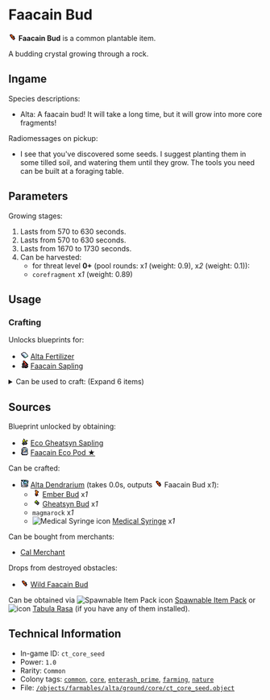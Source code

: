 # Faacain Bud

<img src="https://raw.githubusercontent.com/Ceterai/Enternia/main/objects/farmables/alta/ground/core/icon.png" alt="Faacain Bud icon" loading="lazy" height="16px" width="auto" /> **Faacain Bud** is a common plantable item.

A budding crystal growing through a rock.

## Ingame

Species descriptions:

- Alta: A faacain bud! It will take a long time, but it will grow into more core fragments!

Radiomessages on pickup:

- I see that you've discovered some seeds. I suggest planting them in some tilled soil, and watering them until they grow. The tools you need can be built at a foraging table.

## Parameters

Growing stages:

1. Lasts from 570 to 630 seconds.
2. Lasts from 570 to 630 seconds.
3. Lasts from 1670 to 1730 seconds.
4. Can be harvested:
   - for threat level **0+** (pool rounds: x*1* (weight: 0.9), x*2* (weight: 0.1)):
   - `corefragment` x*1* (weight: 0.89)

## Usage

### Crafting

Unlocks blueprints for:

- <img src="https://raw.githubusercontent.com/Ceterai/Enternia/main/items/active/alta/tools/fertilize/ct_alta_fertilizer.png" alt="Alta Fertilizer icon" loading="lazy" height="16px" width="auto" /> [Alta Fertilizer](https://ceterai.github.io/MyEnternia/Wiki/AltaFertilizer)
- <img src="https://raw.githubusercontent.com/Ceterai/Enternia/main/objects/farmables/alta/ground/core/sapling/icon.png" alt="Faacain Sapling icon" loading="lazy" height="16px" width="auto" /> [Faacain Sapling](https://ceterai.github.io/MyEnternia/Wiki/FaacainSapling)

<details markdown="1"><summary>Can be used to craft: (Expand 6 items)</summary>

- <img src="https://raw.githubusercontent.com/Ceterai/Enternia/main/objects/farmables/alta/ground/core/boosted/icon.png" alt="Boosted Faacain Sapling ★★ icon" loading="lazy" height="16px" width="auto" /> [Boosted Faacain Sapling ★★](https://ceterai.github.io/MyEnternia/Wiki/BoostedFaacainSapling)
- <img src="https://raw.githubusercontent.com/Ceterai/Enternia/main/objects/farmables/alta/liquid/diamond/icon.png" alt="Diamond Bud icon" loading="lazy" height="16px" width="auto" /> [Diamond Bud](https://ceterai.github.io/MyEnternia/Wiki/DiamondBud)
- <img src="https://raw.githubusercontent.com/Ceterai/Enternia/main/objects/farmables/alta/ground/core/eco/icon.png" alt="Eco Faacain Sapling ★ icon" loading="lazy" height="16px" width="auto" /> [Eco Faacain Sapling ★](https://ceterai.github.io/MyEnternia/Wiki/EcoFaacainSapling)
- <img src="https://raw.githubusercontent.com/Ceterai/Enternia/main/objects/farmables/alta/liquid/coral/icon.png" alt="Ember Bud icon" loading="lazy" height="16px" width="auto" /> [Ember Bud](https://ceterai.github.io/MyEnternia/Wiki/EmberBud)
- <img src="https://raw.githubusercontent.com/Ceterai/Enternia/main/objects/farmables/alta/ground/core/pod/icon.png" alt="Faacain Eco Pod ★ icon" loading="lazy" height="16px" width="auto" /> [Faacain Eco Pod ★](https://ceterai.github.io/MyEnternia/Wiki/FaacainEcoPod)
- <img src="https://raw.githubusercontent.com/Ceterai/Enternia/main/objects/farmables/alta/ground/core/sapling/icon.png" alt="Faacain Sapling icon" loading="lazy" height="16px" width="auto" /> [Faacain Sapling](https://ceterai.github.io/MyEnternia/Wiki/FaacainSapling)

</details>

## Sources

Blueprint unlocked by obtaining:

- <img src="https://raw.githubusercontent.com/Ceterai/Enternia/main/objects/farmables/alta/liquid/gheatsyn/eco/icon.png" alt="Eco Gheatsyn Sapling icon" loading="lazy" height="16px" width="auto" /> [Eco Gheatsyn Sapling](https://ceterai.github.io/MyEnternia/Wiki/EcoGheatsynSapling)
- <img src="https://raw.githubusercontent.com/Ceterai/Enternia/main/objects/farmables/alta/ground/core/pod/icon.png" alt="Faacain Eco Pod ★ icon" loading="lazy" height="16px" width="auto" /> [Faacain Eco Pod ★](https://ceterai.github.io/MyEnternia/Wiki/FaacainEcoPod)

Can be crafted:

- ![ ](https://raw.githubusercontent.com/Ceterai/Enternia/main/objects/alta/crafting/dendrarium/icon.png) [Alta Dendrarium](https://ceterai.github.io/MyEnternia/Wiki/AltaDendrarium) (takes 0.0s, outputs <img src="https://raw.githubusercontent.com/Ceterai/Enternia/main/objects/farmables/alta/ground/core/icon.png" alt="Faacain Bud icon" loading="lazy" height="16px" width="auto" /> Faacain Bud x*1*):
  - <img src="https://raw.githubusercontent.com/Ceterai/Enternia/main/objects/farmables/alta/liquid/coral/icon.png" alt="Ember Bud icon" loading="lazy" height="16px" width="auto" /> [Ember Bud](https://ceterai.github.io/MyEnternia/Wiki/EmberBud) x*1*
  - <img src="https://raw.githubusercontent.com/Ceterai/Enternia/main/objects/farmables/alta/liquid/gheatsyn/icon.png" alt="Gheatsyn Bud icon" loading="lazy" height="16px" width="auto" /> [Gheatsyn Bud](https://ceterai.github.io/MyEnternia/Wiki/GheatsynBud) x*1*
  - `magmarock` x*1*
  - <img src="https://starbounder.org/mediawiki/images/0/00/Medical_Syringe.png" alt="Medical Syringe icon" loading="lazy" height="15px" width="7px" /> [Medical Syringe](https://starbounder.org/Medical_Syringe) x*1*

Can be bought from merchants:

- [Cal Merchant](https://ceterai.github.io/MyEnternia/Wiki/CalMerchant)

Drops from destroyed obstacles:

- <img src="https://raw.githubusercontent.com/Ceterai/Enternia/main/objects/farmables/alta/ground/core/icon.png" alt="Wild Faacain Bud icon" loading="lazy" height="16px" width="auto" /> [Wild Faacain Bud](https://ceterai.github.io/MyEnternia/Wiki/WildFaacainBud)

Can be obtained via <img src="https://raw.githubusercontent.com/Silverfeelin/Starbound-SpawnableItemPack/master/interface/sip/iconSmall.png" alt="Spawnable Item Pack icon" width="18" height="14"/> [Spawnable Item Pack](https://steamcommunity.com/sharedfiles/filedetails/?id=733665104) or <img src="https://steamuserimages-a.akamaihd.net/ugc/263843960696222713/3EC9A7C005541F7D577EBCB8C5736B4EFC9973D6/" alt="icon" width="8" height="12"/> [Tabula Rasa](https://community.playstarbound.com/resources/the-tabula-rasa.3222/) (if you have any of them installed).

## Technical Information

- In-game ID: `ct_core_seed`
- Power: `1.0`
- Rarity: `Common`
- Colony tags: [`common`](https://ceterai.github.io/MyEnternia/Wiki/Tags/Common), [`core`](https://ceterai.github.io/MyEnternia/Wiki/Tags/Core), [`enterash_prime`](https://ceterai.github.io/MyEnternia/Wiki/Tags/EnterashPrime), [`farming`](https://ceterai.github.io/MyEnternia/Wiki/Tags/Farming), [`nature`](https://ceterai.github.io/MyEnternia/Wiki/Tags/Nature)
- File: [`/objects/farmables/alta/ground/core/ct_core_seed.object`](https://github.com/Ceterai/Enternia/blob/main/objects/farmables/alta/ground/core/ct_core_seed.object)
